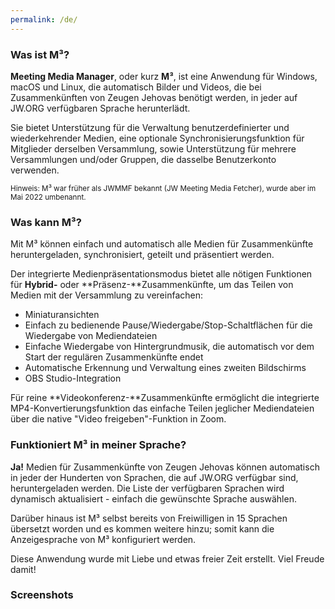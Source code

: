 ```yaml
---
permalink: /de/
---
```

  
### Was ist M³?

**Meeting Media Manager**, oder kurz **M³**, ist eine Anwendung für Windows, macOS und Linux, die automatisch Bilder und Videos, die bei Zusammenkünften von Zeugen Jehovas benötigt werden, in jeder auf JW.ORG verfügbaren Sprache herunterlädt.

Sie bietet Unterstützung für die Verwaltung benutzerdefinierter und wiederkehrender Medien, eine optionale Synchronisierungsfunktion für Mitglieder derselben Versammlung, sowie Unterstützung für mehrere Versammlungen und/oder Gruppen, die dasselbe Benutzerkonto verwenden.

<sup>Hinweis: M³ war früher als JWMMF bekannt (JW Meeting Media Fetcher), wurde aber im Mai 2022 umbenannt.</sup>

### Was kann M³?

Mit M³ können einfach und automatisch alle Medien für Zusammenkünfte heruntergeladen, synchronisiert, geteilt und präsentiert werden.

Der integrierte Medienpräsentationsmodus bietet alle nötigen Funktionen für **Hybrid-** oder **Präsenz-**Zusammenkünfte, um das Teilen von Medien mit der Versammlung zu vereinfachen:

- Miniaturansichten
- Einfach zu bedienende Pause/Wiedergabe/Stop-Schaltflächen für die Wiedergabe von Mediendateien
- Einfache Wiedergabe von Hintergrundmusik, die automatisch vor dem Start der regulären Zusammenkünfte endet
- Automatische Erkennung und Verwaltung eines zweiten Bildschirms
- OBS Studio-Integration

Für reine **Videokonferenz-**Zusammenkünfte ermöglicht die integrierte MP4-Konvertierungsfunktion das einfache Teilen jeglicher Mediendateien über die native "Video freigeben"-Funktion in Zoom.

### Funktioniert M³ in meiner Sprache?

**Ja!** Medien für Zusammenkünfte von Zeugen Jehovas können automatisch in jeder der Hunderten von Sprachen, die auf JW.ORG verfügbar sind, heruntergeladen werden. Die Liste der verfügbaren Sprachen wird dynamisch aktualisiert - einfach die gewünschte Sprache auswählen.

Darüber hinaus ist M³ selbst bereits von Freiwilligen in 15 Sprachen übersetzt worden und es kommen weitere hinzu; somit kann die Anzeigesprache von M³ konfiguriert werden.

Diese Anwendung wurde mit Liebe und etwas freier Zeit erstellt. Viel Freude damit!

### Screenshots
